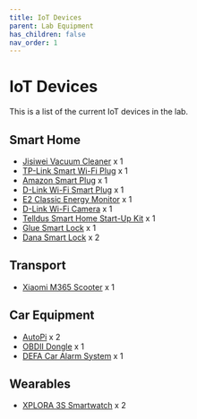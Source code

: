 ```yaml
---
title: IoT Devices
parent: Lab Equipment
has_children: false
nav_order: 1
---
```


# IoT Devices

This is a list of the current IoT devices in the lab.

## Smart Home

- [Jisiwei Vacuum Cleaner](http://global.jisiwei.com/) x 1
- [TP-Link Smart Wi-Fi Plug](https://www.tp-link.com/se/home-networking/smart-plug/hs100/) x 1 
- [Amazon Smart Plug](https://www.amazon.com/Amazon-Smart-Plug-works-Alexa/dp/B01MZEEFNX) x 1
- [D-Link Wi-Fi Smart Plug](https://eu.dlink.com/uk/en/products/dsp-w115-mydlink-wifi-smart-plug) x 1
- [E2 Classic Energy Monitor](https://efergy.com/e2-classic/) x 1
- [D-Link Wi-Fi Camera](https://eu.dlink.com/uk/en/products/dcs-5000l-wi-fi-pan-tilt-day-night-camera) x 1 
- [Telldus Smart Home Start-Up Kit](https://telldus.com/produkt/start-up-kit-energy-premium-telldus-z-wave/) x 1
- [Glue Smart Lock](https://www.gluehome.com/) x 1
- [Dana Smart Lock](https://danalock.com/) x 2

## Transport

- [Xiaomi M365 Scooter](https://www.mi-store.se/sv/elscootrar/mi-electric-scooter) x 1

## Car Equipment

- [AutoPi](https://www.autopi.io/) x 2
- [OBDII Dongle](https://www.teknikmagasinet.se/produkter/halsa-fritid/outdoor/biltillbehor/elm327-obd2-bluetooth) x 1
- [DEFA Car Alarm System](https://www.defa.com/product/dvs90-alarm-system/) x 1

## Wearables

- [XPLORA 3S Smartwatch](https://shop.myxplora.co.uk/products/xplora-3s) x 2
